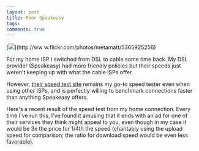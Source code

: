 ```yaml
---
layout: post
title: Poor Speakeasy
tags: 
comments: true
---
```

[![](http://farm6.static.flickr.com/5042/5365925256_758fd3e5d2.jpg)](http://ww
w.flickr.com/photos/metamatt/5365925256)

For my home ISP I switched from DSL to cable some time back. My DSL provider
(Speakeasy) had more friendly policies but their speeds just weren't keeping
up with what the cable ISPs offer.

However, [their speed test site](http://www.speakeasy.net/speedtest/) remains
my go-to speed tester even when using other ISPs, and is perfectly willing to
benchmark connections faster than anything Speakeasy offers.

Here's a recent result of the speed test from my home connection. Every time
I've run this, I've found it amusing that it ends with an ad for one of their
services they think might appeal to you, even though in my case it would be 3x
the price for 1/4th the speed (charitably using the upload speed for
comparison; the ratio for download speed would be even less favorable).

